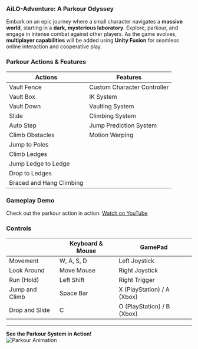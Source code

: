 ### **AiLO-Adventure: A Parkour Odyssey**
Embark on an epic journey where a small character navigates a **massive world**, starting in a **dark, mysterious laboratory**. Explore, parkour, and engage in intense combat against other players. As the game evolves, **multiplayer capabilities** will be added using **Unity Fusion** for seamless online interaction and cooperative play.

### **Parkour Actions & Features**

|   **Actions**             | **Features**                |
|---------------------------|-----------------------------|
| Vault Fence               | Custom Character Controller |
| Vault Box                 | IK System                   |
| Vault Down                | Vaulting System             |
| Slide                     | Climbing System             |
| Auto Step                 | Jump Prediction System      |
| Climb Obstacles           | Motion Warping              |
| Jump to Poles             |                             |
| Climb Ledges              |                             |
| Jump Ledge to Ledge       |                             |
| Drop to Ledges            |                             |
| Braced and Hang Climbing  |                             |


### **Gameplay Demo**
Check out the parkour action in action:
[Watch on YouTube](https://youtu.be/kF5E60FwK8I)

### **Controls**

|                           |   Keyboard & Mouse    | GamePad                           |
|---------------------------|----------------------|-----------------------------------|
|   Movement                | W, A, S, D            | Left Joystick                     |
|   Look Around             | Move Mouse            | Right Joystick                    |
|   Run (Hold)              | Left Shift            | Right Trigger                     |
|   Jump and Climb          | Space Bar             | X (PlayStation) / A (Xbox)        |
|   Drop and Slide          | C                     | O (PlayStation) / B (Xbox)        |

---

**See the Parkour System in Action!**  
![Parkour Animation](https://github.com/YourRepoPath/Thry/GIF.gif)
